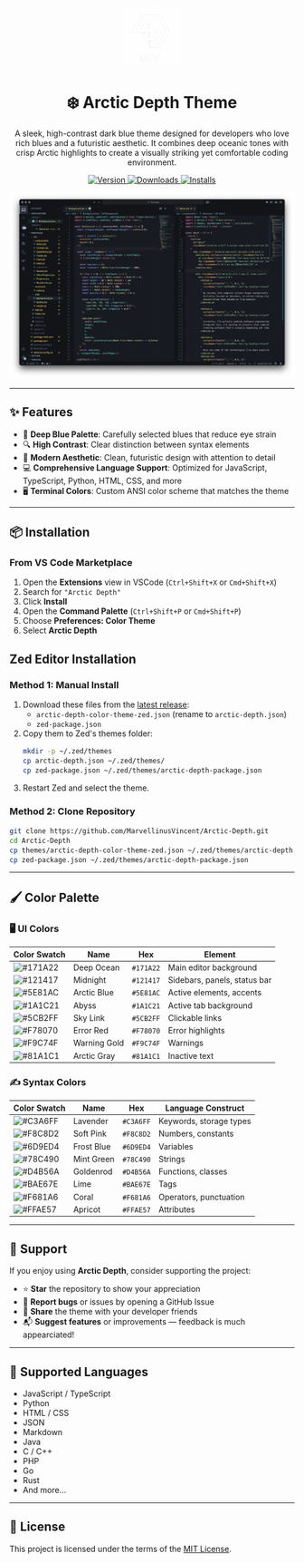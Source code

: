 <p align="center">
  <img alt="Logo" src="images/logo_white.png" width="100" />
</p>
<h1 align="center">
  ❄️ Arctic Depth Theme
</h1>
<p align="center">
  A sleek, high-contrast dark blue theme designed for developers who love rich blues and a futuristic aesthetic. It combines deep oceanic tones with crisp Arctic highlights to create a visually striking yet comfortable coding environment.
</p>
<p align="center">
  <a href="https://marketplace.visualstudio.com/items?itemName=MarvellinusVincent.arctic-depth">
    <img alt="Version" src="https://img.shields.io/visual-studio-marketplace/v/MarvellinusVincent.arctic-depth?color=brightgreen" />
  </a>
  <a href="https://marketplace.visualstudio.com/items?itemName=MarvellinusVincent.arctic-depth">
    <img alt="Downloads" src="https://img.shields.io/visual-studio-marketplace/d/MarvellinusVincent.arctic-depth" />
  </a>
  <a href="https://marketplace.visualstudio.com/items?itemName=MarvellinusVincent.arctic-depth">
    <img alt="Installs" src="https://img.shields.io/visual-studio-marketplace/i/MarvellinusVincent.arctic-depth" />
  </a>
</p>

![screenshot](images/screenshot.png)

---

## ✨ Features

- 🎨 **Deep Blue Palette**: Carefully selected blues that reduce eye strain  
- 🔍 **High Contrast**: Clear distinction between syntax elements  
- 🧊 **Modern Aesthetic**: Clean, futuristic design with attention to detail  
- 💻 **Comprehensive Language Support**: Optimized for JavaScript, TypeScript, Python, HTML, CSS, and more  
- 🖥️ **Terminal Colors**: Custom ANSI color scheme that matches the theme  

---

## 📦 Installation

### From VS Code Marketplace

1. Open the **Extensions** view in VSCode (`Ctrl+Shift+X` or `Cmd+Shift+X`)  
2. Search for `"Arctic Depth"`  
3. Click **Install**  
4. Open the **Command Palette** (`Ctrl+Shift+P` or `Cmd+Shift+P`)  
5. Choose **Preferences: Color Theme**  
6. Select **Arctic Depth**  

## Zed Editor Installation

### **Method 1: Manual Install**
1. Download these files from the [latest release](https://github.com/MarvellinusVincent/Arctic-Depth/releases):
   - `arctic-depth-color-theme-zed.json` (rename to `arctic-depth.json`)
   - `zed-package.json`
2. Copy them to Zed's themes folder:
   ```bash
   mkdir -p ~/.zed/themes
   cp arctic-depth.json ~/.zed/themes/
   cp zed-package.json ~/.zed/themes/arctic-depth-package.json
   ```
3. Restart Zed and select the theme.

### **Method 2: Clone Repository**
```bash
git clone https://github.com/MarvellinusVincent/Arctic-Depth.git
cd Arctic-Depth
cp themes/arctic-depth-color-theme-zed.json ~/.zed/themes/arctic-depth.json
cp zed-package.json ~/.zed/themes/arctic-depth-package.json
```

---

## 🖌️ Color Palette

### 🖥️ UI Colors
| Color Swatch  | Name           | Hex       | Element                          |
|---------------|----------------|-----------|----------------------------------|
| ![#171A22](https://placehold.co/15x15/171A22/171A22.png) | Deep Ocean     | `#171A22` | Main editor background           |
| ![#121417](https://placehold.co/15x15/121417/121417.png) | Midnight       | `#121417` | Sidebars, panels, status bar     |
| ![#5E81AC](https://placehold.co/15x15/5E81AC/5E81AC.png) | Arctic Blue    | `#5E81AC` | Active elements, accents         |
| ![#1A1C21](https://placehold.co/15x15/1A1C21/1A1C21.png) | Abyss          | `#1A1C21` | Active tab background            |
| ![#5CB2FF](https://placehold.co/15x15/5CB2FF/5CB2FF.png) | Sky Link       | `#5CB2FF` | Clickable links                  |
| ![#F78070](https://placehold.co/15x15/F78070/F78070.png) | Error Red      | `#F78070` | Error highlights                 |
| ![#F9C74F](https://placehold.co/15x15/F9C74F/F9C74F.png) | Warning Gold   | `#F9C74F` | Warnings                         |
| ![#81A1C1](https://placehold.co/15x15/81A1C1/81A1C1.png) | Arctic Gray    | `#81A1C1` | Inactive text                    |

### ✍️ Syntax Colors
| Color Swatch  | Name           | Hex       | Language Construct               |
|---------------|----------------|-----------|----------------------------------|
| ![#C3A6FF](https://placehold.co/15x15/C3A6FF/C3A6FF.png) | Lavender       | `#C3A6FF` | Keywords, storage types          |
| ![#F8C8D2](https://placehold.co/15x15/F8C8D2/F8C8D2.png) | Soft Pink      | `#F8C8D2` | Numbers, constants               |
| ![#6D9ED4](https://placehold.co/15x15/6D9ED4/6D9ED4.png) | Frost Blue     | `#6D9ED4` | Variables                        |
| ![#78C490](https://placehold.co/15x15/78C490/78C490.png) | Mint Green     | `#78C490` | Strings                          |
| ![#D4B56A](https://placehold.co/15x15/D4B56A/D4B56A.png) | Goldenrod      | `#D4B56A` | Functions, classes               |
| ![#BAE67E](https://placehold.co/15x15/BAE67E/BAE67E.png) | Lime           | `#BAE67E` | Tags                             |
| ![#F681A6](https://placehold.co/15x15/F681A6/F681A6.png) | Coral          | `#F681A6` | Operators, punctuation           |
| ![#FFAE57](https://placehold.co/15x15/FFAE57/FFAE57.png) | Apricot        | `#FFAE57` | Attributes                       |

---

## 🙌 Support

If you enjoy using **Arctic Depth**, consider supporting the project:

- ⭐ **Star** the repository to show your appreciation  
- 🐛 **Report bugs** or issues by opening a GitHub Issue  
- 💖 **Share** the theme with your developer friends  
- 📬 **Suggest features** or improvements — feedback is much appearciated!  

---

## 🧩 Supported Languages

- JavaScript / TypeScript  
- Python  
- HTML / CSS  
- JSON  
- Markdown  
- Java  
- C / C++  
- PHP  
- Go  
- Rust  
- And more...

---

## 📄 License

This project is licensed under the terms of the [MIT License](./LICENSE.md).


